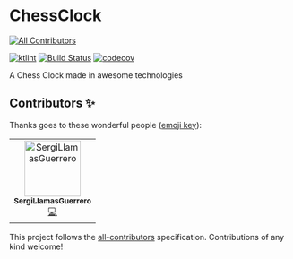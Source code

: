 # ChessClock
[![All Contributors](https://img.shields.io/badge/all_contributors-1-orange.svg?style=flat-square)](#contributors)

[![ktlint](https://img.shields.io/badge/code%20style-%E2%9D%A4-FF4081.svg)](https://ktlint.github.io/)
[![Build Status](https://travis-ci.com/joanb/KotlinChessClock.svg?branch=master)](https://travis-ci.com/joanb/KotlinChessClock)
[![codecov](https://codecov.io/gh/joanb/KotlinChessClock/branch/master/graph/badge.svg)](https://codecov.io/gh/joanb/KotlinChessClock)

A Chess Clock made in awesome technologies

## Contributors ✨

Thanks goes to these wonderful people ([emoji key](https://allcontributors.org/docs/en/emoji-key)):

<!-- ALL-CONTRIBUTORS-LIST:START - Do not remove or modify this section -->
<!-- prettier-ignore -->
<table>
  <tr>
    <td align="center"><a href="https://github.com/SergiLlamasGuerrero"><img src="https://avatars3.githubusercontent.com/u/20481281?v=4" width="100px;" alt="SergiLlamasGuerrero"/><br /><sub><b>SergiLlamasGuerrero</b></sub></a><br /><a href="https://github.com/joanb/KotlinChessClock/commits?author=SergiLlamasGuerrero" title="Code">💻</a></td>
  </tr>
</table>

<!-- ALL-CONTRIBUTORS-LIST:END -->

This project follows the [all-contributors](https://github.com/all-contributors/all-contributors) specification. Contributions of any kind welcome!